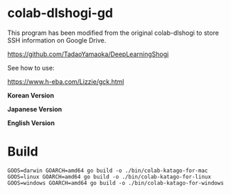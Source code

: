 # colab-dlshogi-gd

This program has been modified from the original colab-dlshogi to store SSH information on Google Drive.

https://github.com/TadaoYamaoka/DeepLearningShogi

See how to use:   

https://www.h-eba.com/Lizzie/gck.html

**Korean Version**  

**Japanese Version**

**English Version**

# Build
```
GOOS=darwin GOARCH=amd64 go build -o ./bin/colab-katago-for-mac 
GOOS=linux GOARCH=amd64 go build -o ./bin/colab-katago-for-linux
GOOS=windows GOARCH=amd64 go build -o ./bin/colab-katago-for-windows
```
